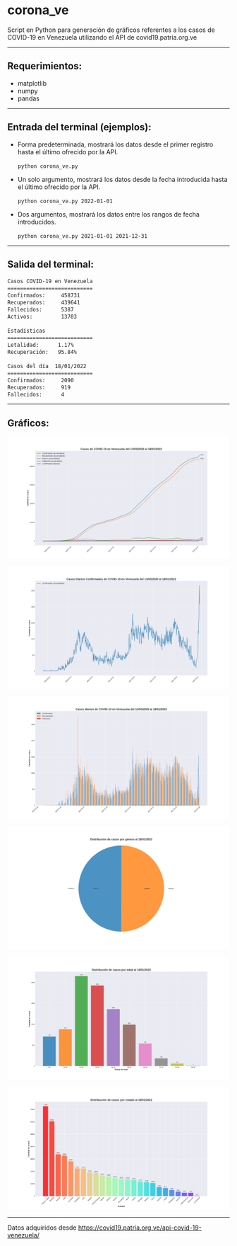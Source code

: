 # corona_ve

Script en Python para generación de gráficos referentes a los casos de COVID-19 en Venezuela utilizando el API de covid19.patria.org.ve

----

## Requerimientos:

* matplotlib
* numpy
* pandas


----

## Entrada del terminal (ejemplos):

* Forma predeterminada, mostrará los datos desde el primer registro hasta el último ofrecido por la API.


    `python corona_ve.py`

* Un solo argumento, mostrará los datos desde la fecha introducida hasta el último ofrecido por la API.

    `python corona_ve.py 2022-01-01`

* Dos argumentos, mostrará los datos entre los rangos de fecha introducidos.

    `python corona_ve.py 2021-01-01 2021-12-31`

----

## Salida del terminal:
    
    Casos COVID-19 en Venezuela
    ===========================
    Confirmados:     458731
    Recuperados:     439641
    Fallecidos:      5387
    Activos:         13703

    Estadísticas
    ===========================
    Letalidad:      1.17%
    Recuperación:   95.84%

    Casos del día  18/01/2022
    ===========================
    Confirmados:     2090
    Recuperados:     919
    Fallecidos:      4
    
----

## Gráficos:

[![Casos confirmados](./images/fig1.png "Casos confirmados")](/images/fig1.png)


[![Casos confirmados nuevos](./images/fig2.png "Nuevos casos confirmados diarios")](/images/fig2.png)


[![Casos nuevos](./images/fig3.png "Nuevos casos diarios")](/images/fig3.png)


[![Casos por género](./images/fig4.png "Distribución de casos por género")](/images/fig4.png)


[![Casos por edad](./images/fig5.png "Distribución de casos por edad")](/images/fig5.png)


[![Casos por estado](./images/fig6.png "Distribución de casos por edad")](/images/fig6.png)

----

Datos adquiridos desde https://covid19.patria.org.ve/api-covid-19-venezuela/

